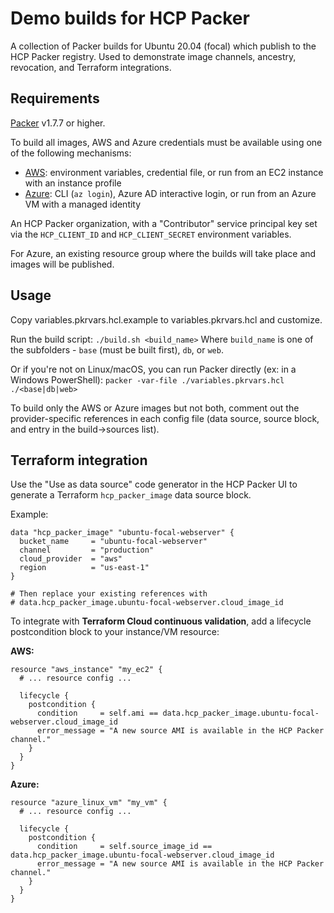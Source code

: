 # Demo builds for HCP Packer

A collection of Packer builds for Ubuntu 20.04 (focal) which publish to the HCP Packer registry. Used to demonstrate image channels, ancestry, revocation, and Terraform integrations.

## Requirements

[Packer](https://www.packer.io/) v1.7.7 or higher.

To build all images, AWS and Azure credentials must be available using one of the following mechanisms:

- [AWS](https://developer.hashicorp.com/packer/plugins/builders/amazon#authentication): environment variables, credential file, or run from an EC2 instance with an instance profile
- [Azure](https://developer.hashicorp.com/packer/plugins/builders/azure#authentication-for-azure): CLI (`az login`), Azure AD interactive login, or run from an Azure VM with a managed identity

An HCP Packer organization, with a "Contributor" service principal key set via the `HCP_CLIENT_ID` and `HCP_CLIENT_SECRET` environment variables.

For Azure, an existing resource group where the builds will take place and images will be published.

## Usage

Copy variables.pkrvars.hcl.example to variables.pkrvars.hcl and customize.

Run the build script:
`./build.sh <build_name>`
Where `build_name` is one of the subfolders - `base` (must be built first), `db`, or `web`.

Or if you're not on Linux/macOS, you can run Packer directly (ex: in a Windows PowerShell):
`packer -var-file ./variables.pkrvars.hcl ./<base|db|web>`

To build only the AWS or Azure images but not both, comment out the provider-specific references in each config file (data source, source block, and entry in the build->sources list).

## Terraform integration

Use the "Use as data source" code generator in the HCP Packer UI to generate a Terraform `hcp_packer_image` data source block.

Example:

```hcl
data "hcp_packer_image" "ubuntu-focal-webserver" {
  bucket_name     = "ubuntu-focal-webserver"
  channel         = "production"
  cloud_provider  = "aws"
  region          = "us-east-1"
}

# Then replace your existing references with
# data.hcp_packer_image.ubuntu-focal-webserver.cloud_image_id
```

To integrate with **Terraform Cloud continuous validation**, add a lifecycle postcondition block to your instance/VM resource:

**AWS:**

```hcl
resource "aws_instance" "my_ec2" {
  # ... resource config ...

  lifecycle {
    postcondition {
      condition     = self.ami == data.hcp_packer_image.ubuntu-focal-webserver.cloud_image_id
      error_message = "A new source AMI is available in the HCP Packer channel."
    }    
  }
}
```

**Azure:**

```hcl
resource "azure_linux_vm" "my_vm" {
  # ... resource config ...

  lifecycle {
    postcondition {
      condition     = self.source_image_id == data.hcp_packer_image.ubuntu-focal-webserver.cloud_image_id
      error_message = "A new source AMI is available in the HCP Packer channel."
    }    
  }
}
```
